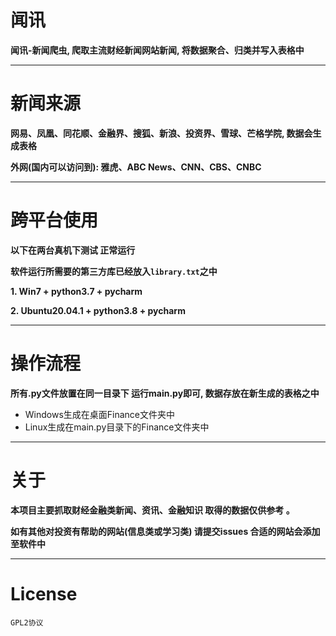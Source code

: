 # 闻讯

**闻讯-新闻爬虫, 爬取主流财经新闻网站新闻, 将数据聚合、归类并写入表格中**

---

# 新闻来源

**网易、凤凰、同花顺、金融界、搜狐、新浪、投资界、雪球、芒格学院, 数据会生成表格**

**外网(国内可以访问到): 雅虎、ABC News、CNN、CBS、CNBC**

---

# 跨平台使用 

**以下在两台真机下测试 正常运行**

**软件运行所需要的第三方库已经放入``library.txt``之中**

**1. Win7 + python3.7 + pycharm**

**2. Ubuntu20.04.1 + python3.8 + pycharm**

---

# 操作流程
**所有.py文件放置在同一目录下 运行main.py即可, 数据存放在新生成的表格之中**
- Windows生成在桌面Finance文件夹中
- Linux生成在main.py目录下的Finance文件夹中

---

# 关于

**本项目主要抓取财经金融类新闻、资讯、金融知识 取得的数据仅供参考 。**

**如有其他对投资有帮助的网站(信息类或学习类) 请提交issues 合适的网站会添加至软件中**

---

# License

``GPL2协议``
